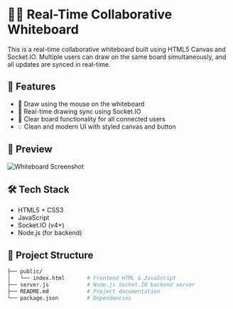 # 🧑‍🎨 Real-Time Collaborative Whiteboard

This is a real-time collaborative whiteboard built using HTML5 Canvas and Socket.IO. Multiple users can draw on the same board simultaneously, and all updates are synced in real-time.

## 🚀 Features

- 🎨 Draw using the mouse on the whiteboard
- 🔄 Real-time drawing sync using Socket.IO
- 🧹 Clear board functionality for all connected users
- 💡 Clean and modern UI with styled canvas and button

## 📸 Preview

![Whiteboard Screenshot](screenshot.png) <!-- You can add your screenshot image file to the repo -->

## 🛠️ Tech Stack

- HTML5 + CSS3
- JavaScript
- Socket.IO (v4+)
- Node.js (for backend)

## 📁 Project Structure

```bash
├── public/
│   └── index.html       # Frontend HTML & JavaScript
├── server.js            # Node.js Socket.IO backend server
├── README.md            # Project documentation
└── package.json         # Dependencies
